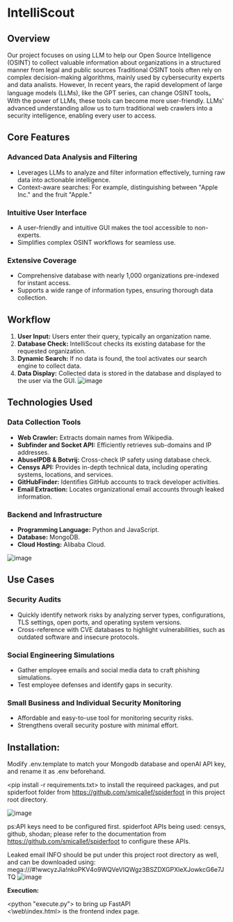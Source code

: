 # IntelliScout

## Overview

Our project focuses on using LLM to help our Open Source Intelligence (OSINT) to collect valuable information about organizations in a structured manner from legal and public sources
Traditional OSINT tools  often rely on complex decision-making algorithms, mainly used by cybersecurity experts and data analists. 
However, In recent years, the rapid development of large language models (LLMs), like the GPT series, can change OSINT tools。 With the power of LLMs, these tools can become more user-friendly. LLMs' advanced understanding allow us to turn traditional web crawlers into a security intelligence, enabling every user to access.


## Core Features

### Advanced Data Analysis and Filtering

- Leverages LLMs to analyze and filter information effectively, turning raw data into actionable intelligence.
- Context-aware searches: For example, distinguishing between "Apple Inc." and the fruit "Apple."

### Intuitive User Interface

- A user-friendly and intuitive GUI makes the tool accessible to non-experts.
- Simplifies complex OSINT workflows for seamless use.

### Extensive Coverage

- Comprehensive database with nearly 1,000 organizations pre-indexed for instant access.
- Supports a wide range of information types, ensuring thorough data collection.

## Workflow

1. **User Input:** Users enter their query, typically an organization name.
2. **Database Check:** IntelliScout checks its existing database for the requested organization.
3. **Dynamic Search:** If no data is found, the tool activates our search engine to collect data.
4. **Data Display:** Collected data is stored in the database and displayed to the user via the GUI.
![image](https://github.com/user-attachments/assets/7922bc99-9f7d-49af-90eb-4c3ab9f23682)


## Technologies Used

### Data Collection Tools

- **Web Crawler:** Extracts domain names from Wikipedia.
- **Subfinder and Socket API:** Efficiently retrieves sub-domains and IP addresses.
- **AbuseIPDB & Botvrij:** Cross-check IP safety using database check.
- **Censys API:** Provides in-depth technical data, including operating systems, locations, and services.
- **GitHubFinder:** Identifies GitHub accounts to track developer activities.
- **Email Extraction:** Locates organizational email accounts through leaked information.

### Backend and Infrastructure

- **Programming Language:** Python and JavaScript.
- **Database:** MongoDB.
- **Cloud Hosting:** Alibaba Cloud.

![image](https://github.com/user-attachments/assets/9f327524-5efe-4cfc-aee0-c5c52d4c3df2)

## Use Cases

### Security Audits

- Quickly identify network risks by analyzing server types, configurations, TLS settings, open ports, and operating system versions.
- Cross-reference with CVE databases to highlight vulnerabilities, such as outdated software and insecure protocols.

### Social Engineering Simulations

- Gather employee emails and social media data to craft phishing simulations.
- Test employee defenses and identify gaps in security.

### Small Business and Individual Security Monitoring

- Affordable and easy-to-use tool for monitoring security risks.
- Strengthens overall security posture with minimal effort.

## Installation:

Modify .env.template to match your Mongodb database and openAI API key, and rename it as .env beforehand.

<pip install -r requirements.txt> to install the requireed packages, and put spiderfoot folder from https://github.com/smicallef/spiderfoot in this project root directory. 

![image](https://github.com/user-attachments/assets/c6445bff-4c06-45bc-9290-6f3b7c072e85)

ps:API keys need to be configured first.
spiderfoot APIs being used: censys, github, shodan; please refer to the documentation from https://github.com/smicallef/spiderfoot to configure these APIs.

Leaked email INFO should be put under this project root directory as well, and can be downloaded using: mega:///#!wwcyzJia!nkoPKV4o9WQVeVIQWgz3BSZDXGPXleXJowkcG6e7JTQ
![image](https://github.com/user-attachments/assets/45fb5fac-5b84-4358-a2e6-6d8342873410)



**Execution:**

<python "execute.py"> to bring up FastAPI       
<\web\index.html> is the frontend index page.
